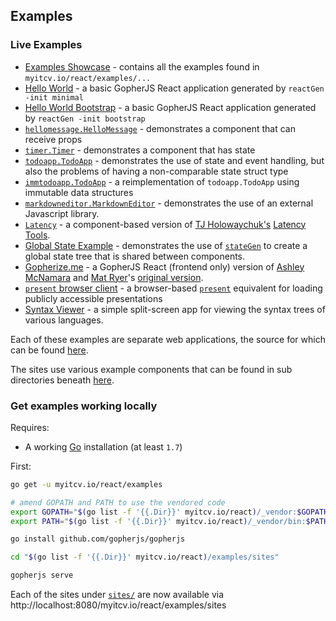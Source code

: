 ## Examples

### Live Examples

* [Examples Showcase](https://blog.myitcv.io/gopherjs_examples_sites/examplesshowcase/) - contains all the examples found in `myitcv.io/react/examples/...`
* [Hello World](https://blog.myitcv.io/gopherjs_examples_sites/helloworld/) - a basic GopherJS React application generated by `reactGen -init minimal`
* [Hello World Bootstrap](https://blog.myitcv.io/gopherjs_examples_sites/helloworldbootstrap/) - a basic GopherJS React application generated by `reactGen -init bootstrap`
* [`hellomessage.HelloMessage`](https://blog.myitcv.io/gopherjs_examples_sites/hellomessage/) - demonstrates a component that can receive props
* [`timer.Timer`](https://blog.myitcv.io/gopherjs_examples_sites/timer/) - demonstrates a component that has state
* [`todoapp.TodoApp`](https://blog.myitcv.io/gopherjs_examples_sites/todoapp/) - demonstrates the use of state and event handling, but also the problems of having a non-comparable state struct type
* [`immtodoapp.TodoApp`](https://blog.myitcv.io/gopherjs_examples_sites/immtodoapp/) - a reimplementation of `todoapp.TodoApp` using immutable data structures
* [`markdowneditor.MarkdownEditor`](https://blog.myitcv.io/gopherjs_examples_sites/markdowneditor/) - demonstrates the use of an external Javascript library.
* [`Latency`](https://blog.myitcv.io/gopherjs_examples_sites/latency/) - a component-based version of [TJ Holowaychuk's](http://tjholowaychuk.com/) [Latency Tools](https://latency.apex.sh/).
* [Global State Example](https://blog.myitcv.io/gopherjs_examples_sites/globalstate/) - demonstrates the use of [`stateGen`](https://github.com/myitcv/x/tree/master/react/cmd/stateGen) to create a global state tree that is shared between components.
* [Gopherize.me](https://blog.myitcv.io/gopherize.me_site/) - a GopherJS React (frontend only) version of [Ashley McNamara](https://twitter.com/ashleymcnamara) and [Mat Ryer](https://twitter.com/matryer)'s [original version](https://gopherize.me/).
* [`present` browser client](https://blog.myitcv.io/gopherjs_examples_sites/present/) - a browser-based [`present`](http://godoc.org/golang.org/x/tools/cmd/present) equivalent for loading publicly accessible presentations
* [Syntax Viewer](https://blog.myitcv.io/gopherjs_examples_sites/syntaxviewer/) - a simple split-screen app for viewing the syntax trees of various languages.

Each of these examples are separate web applications, the source for which can be found [here](https://github.com/myitcv/x/tree/master/react/examples/sites).

The sites use various example components that can be found in sub directories beneath [here](https://github.com/myitcv/x/tree/master/react/examples).

### Get examples working locally

Requires:

* A working [Go](https://golang.org/dl/) installation (at least `1.7`)

First:




```bash
go get -u myitcv.io/react/examples

# amend GOPATH and PATH to use the vendored code
export GOPATH="$(go list -f '{{.Dir}}' myitcv.io/react)/_vendor:$GOPATH"
export PATH="$(go list -f '{{.Dir}}' myitcv.io/react)/_vendor/bin:$PATH"

go install github.com/gopherjs/gopherjs

cd "$(go list -f '{{.Dir}}' myitcv.io/react)/examples/sites"

gopherjs serve
```

Each of the sites under [`sites/`](https://github.com/myitcv/x/tree/master/react/examples/sites) are now available via http://localhost:8080/myitcv.io/react/examples/sites
